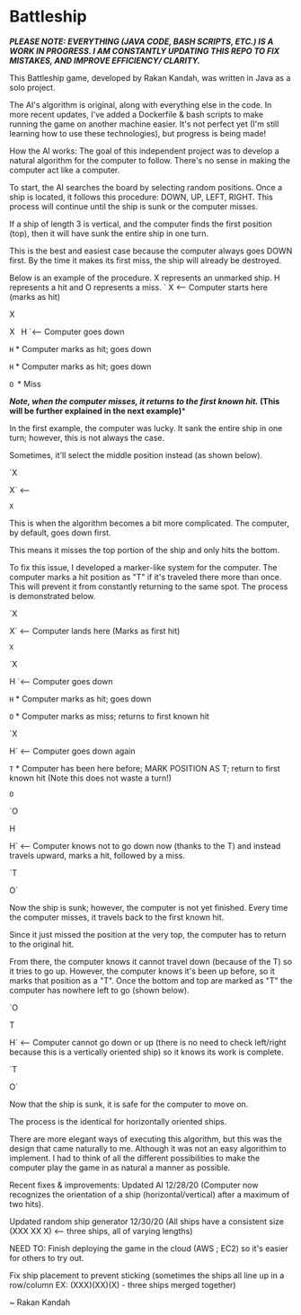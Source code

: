 # Battleship
***PLEASE NOTE: EVERYTHING (JAVA CODE, BASH SCRIPTS, ETC.) IS A WORK IN PROGRESS. I AM CONSTANTLY UPDATING THIS REPO TO FIX MISTAKES, AND IMPROVE EFFICIENCY/ CLARITY.***

This Battleship game, developed by Rakan Kandah, was written in Java as a solo project. 

The AI's algorithm is original, along with everything else in the code. In more recent updates, I've added a Dockerfile & bash scripts to make running the game on another machine easier. It's not perfect yet (I'm still learning how to use these technologies), but progress is being made! 

How the AI works: 
The goal of this independent project was to develop a natural algorithm for the computer to follow. There's no sense in making the computer act like a computer.


To start, the AI searches the board by selecting random positions. Once a ship is located, it follows this procedure: DOWN, UP, LEFT, RIGHT. This process will continue until the ship is sunk or the computer misses. 

If a ship of length 3 is vertical, and the computer finds the first position (top), then it will have sunk the entire ship in one turn. 

This is the best and easiest case because the computer always goes DOWN first. By the time it makes its first miss, the ship will already be destroyed. 

Below is an example of the procedure. X represents an unmarked ship. H represents a hit and O represents a miss.
`
X <-- Computer starts here (marks as hit)

X

X
`
`H `<-- Computer goes down

`H` * Computer marks as hit; goes down

`H` * Computer marks as hit; goes down

`O `* Miss

***Note, when the computer misses, it returns to the first known hit.* (This will be further explained in the next example)***

In the first example, the computer was lucky. It sank the entire ship in one turn; however, this is not always the case. 

Sometimes, it'll select the middle position instead (as shown below).

`X 

X` <--

`X `

This is when the algorithm becomes a bit more complicated. The computer, by default, goes down first. 

This means it misses the top portion of the ship and only hits the bottom. 

To fix this issue, I developed a marker-like system for the computer. The computer marks a hit position as "T" if it's traveled there more than once. This will prevent it from constantly returning to the same spot. The process is demonstrated below.

`X       

X` <-- Computer lands here (Marks as first hit)

`X`

`X 

H `<-- Computer goes down

`H` * Computer marks as hit; goes down

`O` * Computer marks as miss; returns to first known hit

`X 

H` <-- Computer goes down again 

`T` * Computer has been here before; MARK POSITION AS T; return to first known hit (Note this does not waste a turn!)

`O`

`O

H

H` <-- Computer knows not to go down now (thanks to the T) and instead travels upward, marks a hit, followed by a miss. 

`T

O`

Now the ship is sunk; however, the computer is not yet finished. Every time the computer misses, it travels back to the first known hit. 

Since it just missed the position at the very top, the computer has to return to the original hit. 

From there, the computer knows it cannot travel down (because of the T) so it tries to go up. However, the computer knows it's been up before, so it marks that
position as a "T". Once the bottom and top are marked as "T" the computer has nowhere left to go (shown below). 

`O

T

H` <-- Computer cannot go down or up (there is no need to check left/right because this is a vertically oriented ship) so it knows its work is complete.

`T

O`

Now that the ship is sunk, it is safe for the computer to move on.

The process is the identical for horizontally oriented ships. 

There are more elegant ways of executing this algorithm, but this was the design that came naturally to me. Although it was not an easy algorithim to implement. I had to think of all the different possibilities to make the computer play the game in as natural a manner as possible. 

Recent fixes & improvements:
  Updated AI 12/28/20 (Computer now recognizes the orientation of a ship (horizontal/vertical) after a maximum of two hits). 
  
  Updated random ship generator 12/30/20 (All ships have a consistent size (XXX XX X) <-- three ships, all of varying lengths)
  
 NEED TO: 
  Finish deploying the game in the cloud (AWS ; EC2) so it's easier for others to try out.  
  
  Fix ship placement to prevent sticking (sometimes the ships all line up in a row/column EX: (XXX)(XX)(X) - three ships merged together) 

~ Rakan Kandah
